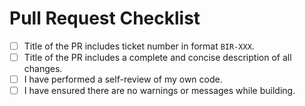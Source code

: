 # Pull Request Checklist
- [ ] Title of the PR includes ticket number in format `BIR-XXX`.
- [ ] Title of the PR includes a complete and concise description of all changes.
- [ ] I have performed a self-review of my own code.
- [ ] I have ensured there are no warnings or messages while building.